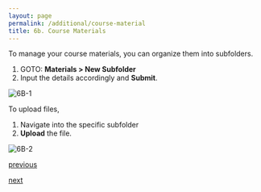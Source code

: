 ```yaml
---
layout: page
permalink: /additional/course-material
title: 6b. Course Materials
---
```


To manage your course materials, you can organize them into subfolders.
  1. GOTO: **Materials > New Subfolder**
  2. Input the details accordingly and **Submit**.

![6B-1](https://zhengwei143.github.io/Coursemology-help/images/6B-1.gif)

To upload files,
  1. Navigate into the specific subfolder
  2. **Upload** the file.

![6B-2](https://zhengwei143.github.io/Coursemology-help/images/6B-2.gif)

[previous](https://zhengwei143.github.io/Coursemology-help/additional/announcements)

[next](https://zhengwei143.github.io/Coursemology-help/additional/achievements)